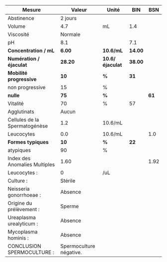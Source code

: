 |            Mesure           |         Valeur        |      Unité      |   BIN   |  BSN |
|-----------------------------|-----------------------|-----------------|---------|------|
|          Abstinence         |        2 jours        |                 |         |      |
|            Volume           |          4.7          |        mL       |   1.4   |      |
|          Viscosité          |        Normale        |                 |         |      |
|              pH             |          8.1          |                 |   7.1   |      |
|    **Concentration / mL**   |        **6.00**       |   **10.6/mL**   |**14.00**|      |
|  **Numération / éjaculat**  |       **28.20**       |**10.6/éjaculat**|**38.00**|      |
|   **Mobilité progressive**  |         **10**        |      **%**      |  **31** |      |
|       non progressive       |           15          |        %        |         |      |
|          **nulle**          |         **75**        |      **%**      |         |**61**|
|           Vitalité          |           70          |        %        |    57   |      |
|         Agglutinats         |         Aucun         |                 |         |      |
|Cellules de la Spermatogénèse|          1.2          |     10.6/mL     |         |      |
|          Leucocytes         |          0.0          |     10.6/mL     |         |  1.0 |
|     **Formes typiques**     |         **10**        |      **%**      |  **22** |      |
|          atypiques          |           90          |        %        |         |      |
|Index des Anomalies Multiples|          1.60         |                 |         | 1.92 |
|         Leucocytes :        |           0           |       /uL       |         |      |
|          Culture :          |        Stérile        |                 |         |      |
|   Neisseria gonorrhoeae :   |        Absence        |                 |         |      |
|   Origine du prélèvement :  |         Sperme        |                 |         |      |
|   Ureaplasma urealyticum :  |        Absence        |                 |         |      |
|     Mycoplasma hominis :    |        Absence        |                 |         |      |
|  CONCLUSION SPERMOCULTURE : |Spermoculture négative.|                 |         |      |